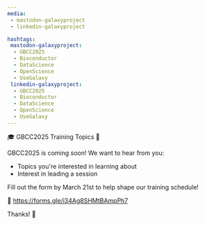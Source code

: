 ```yaml
---
media:
 - mastodon-galaxyproject
 - linkedin-galaxyproject

hashtags:
 mastodon-galaxyproject:
  - GBCC2025
  - Bioconductor
  - DataScience
  - OpenScience
  - UseGalaxy
 linkedin-galaxyproject:
  - GBCC2025
  - Bioconductor
  - DataScience
  - OpenScience
  - UseGalaxy
---
```

🎓 GBCC2025 Training Topics 🌟

GBCC2025 is coming soon! We want to hear from you:

- Topics you're interested in learning about
- Interest in leading a session

Fill out the form by March 21st to help shape our training schedule!

🔗 https://forms.gle/i34Ag8SHMtBAmpPh7 

Thanks! 🙏 

